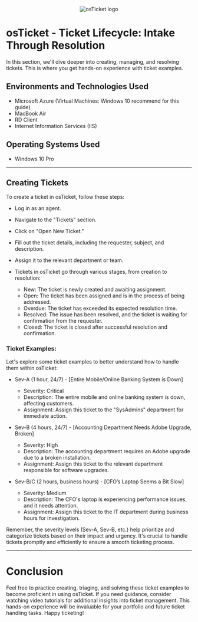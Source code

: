 <p align="center">
<img src="https://i.imgur.com/Clzj7Xs.png" alt="osTicket logo"/>
</p>

<h1>osTicket - Ticket Lifecycle: Intake Through Resolution</h1>
<p> In this section, we'll dive deeper into creating, managing, and resolving tickets. This is where you get hands-on experience with ticket examples.</p>

<h2>Environments and Technologies Used</h2>

- Microsoft Azure (Virtual Machines: Windows 10 recommend for this guide)
- MacBook Air
- RD Client
- Internet Information Services (IIS)

<h2>Operating Systems Used </h2>

- Windows 10 Pro

-----

<h2>Creating Tickets</h2>
<p>To create a ticket in osTicket, follow these steps:</p>

- Log in as an agent.

- Navigate to the "Tickets" section.

- Click on "Open New Ticket."

- Fill out the ticket details, including the requester, subject, and description.

- Assign it to the relevant department or team.

- Tickets in osTicket go through various stages, from creation to resolution:
    - New: The ticket is newly created and awaiting assignment.
    - Open: The ticket has been assigned and is in the process of being addressed.
    - Overdue: The ticket has exceeded its expected resolution time.
    - Resolved: The issue has been resolved, and the ticket is waiting for confirmation from the requester.
    - Closed: The ticket is closed after successful resolution and confirmation.

<h3>Ticket Examples:</h3>
<p>Let's explore some ticket examples to better understand how to handle them within osTicket:</p>

- Sev-A (1 hour, 24/7) - [Entire Mobile/Online Banking System is Down]
    - Severity: Critical
    - Description: The entire mobile and online banking system is down, affecting customers.
    - Assignment: Assign this ticket to the "SysAdmins" department for immediate action.

- Sev-B (4 hours, 24/7) - [Accounting Department Needs Adobe Upgrade, Broken]
    - Severity: High
    - Description: The accounting department requires an Adobe upgrade due to a broken installation.
    - Assignment: Assign this ticket to the relevant department responsible for software upgrades.

- Sev-B/C (2 hours, business hours) - [CFO’s Laptop Seems a Bit Slow]
    - Severity: Medium
    - Description: The CFO's laptop is experiencing performance issues, and it needs attention.
    - Assignment: Assign this ticket to the IT department during business hours for investigation.

<p>Remember, the severity levels (Sev-A, Sev-B, etc.) help prioritize and categorize tickets based on their impact and urgency. It's crucial to handle tickets promptly and efficiently to ensure a smooth ticketing process.</p>

-----

<h1>Conclusion</h1>
Feel free to practice creating, triaging, and solving these ticket examples to become proficient in using osTicket. If you need guidance, consider watching video tutorials for additional insights into ticket management. This hands-on experience will be invaluable for your portfolio and future ticket handling tasks. Happy ticketing!
